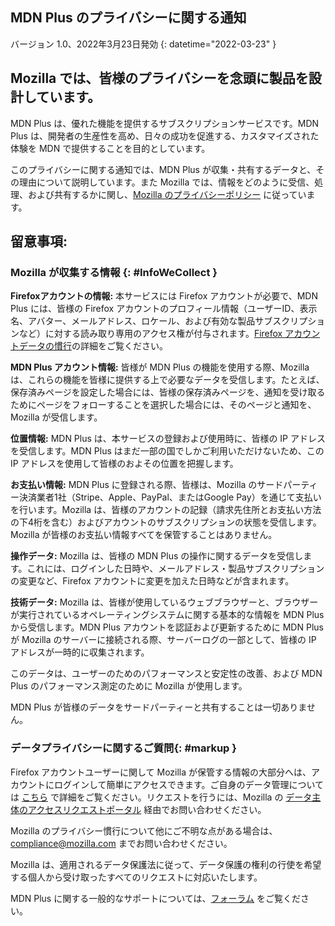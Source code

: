 ﻿## <span class="privacy-header-firefox">MDN Plus</span> <span class="privacy-header-policy">のプライバシーに関する通知</span>

バージョン 1.0、2022年3月23日発効
{: datetime="2022-03-23" }

## Mozilla では、皆様のプライバシーを念頭に製品を設計しています。

MDN Plus は、優れた機能を提供するサブスクリプションサービスです。MDN Plus は、開発者の生産性を高め、日々の成功を促進する、カスタマイズされた体験を MDN で提供することを目的としています。

このプライバシーに関する通知では、MDN Plus が収集・共有するデータと、その理由について説明しています。また Mozilla では、情報をどのように受信、処理、および共有するかに関し、[Mozilla のプライバシーポリシー](https://www.mozilla.org/privacy/) に従っています。

## 留意事項:

### Mozilla が収集する情報 {: #InfoWeCollect }

__Firefoxアカウントの情報:__ 本サービスには Firefox アカウントが必要で、MDN Plus には、皆様の Firefox アカウントのプロフィール情報（ユーザーID、表示名、アバター、メールアドレス、ロケール、および有効な製品サブスクリプションなど）に対する読み取り専用のアクセス権が付与されます。[Firefox アカウントデータの慣行](https://www.mozilla.org/privacy/firefox/#firefox-accounts-join-firefox)の詳細をご覧ください。

__MDN Plus アカウント情報:__ 皆様が MDN Plus の機能を使用する際、Mozilla は、これらの機能を皆様に提供する上で必要なデータを受信します。たとえば、保存済みページを設定した場合には、皆様の保存済みページを、通知を受け取るためにページをフォローすることを選択した場合には、そのページと通知を、Mozilla が受信します。

__位置情報:__ MDN Plus は、本サービスの登録および使用時に、皆様の IP アドレスを受信します。MDN Plus はまだ一部の国でしかご利用いただけないため、この IP アドレスを使用して皆様のおよその位置を把握します。

__お支払い情報:__ MDN Plus に登録される際、皆様は、Mozilla のサードパーティー決済業者1社（Stripe、Apple、PayPal、またはGoogle Pay）を通じて支払いを行います。Mozilla は、皆様のアカウントの記録（請求先住所とお支払い方法の下4桁を含む）およびアカウントのサブスクリプションの状態を受信します。Mozilla が皆様のお支払い情報すべてを保管することはありません。

__操作データ:__ Mozilla は、皆様の MDN Plus の操作に関するデータを受信します。これには、ログインした日時や、メールアドレス・製品サブスクリプションの変更など、Firefox アカウントに変更を加えた日時などが含まれます。

__技術データ:__ Mozilla は、皆様が使用しているウェブブラウザーと、ブラウザーが実行されているオペレーティングシステムに関する基本的な情報を MDN Plus から受信します。MDN Plus アカウントを認証および更新するために MDN Plus が Mozilla のサーバーに接続される際、サーバーログの一部として、皆様の IP アドレスが一時的に収集されます。

このデータは、ユーザーのためのパフォーマンスと安定性の改善、および MDN Plus のパフォーマンス測定のために Mozilla が使用します。

MDN Plus が皆様のデータをサードパーティーと共有することは一切ありません。

### データプライバシーに関するご質問{: #markup }

Firefox アカウントユーザーに関して Mozilla が保管する情報の大部分へは、アカウントにログインして簡単にアクセスできます。ご自身のデータ管理については [こちら](https://support.mozilla.org/products/privacy-and-security/user-control) で詳細をご覧ください。リクエストを行うには、Mozilla の [データ主体のアクセスリクエストポータル](https://privacyportal.onetrust.com/webform/1350748f-7139-405c-8188-22740b3b5587/4ba08202-2ede-4934-a89e-f0b0870f95f0) 経由でお問い合わせください。

Mozilla のプライバシー慣行について他にご不明な点がある場合は、compliance@mozilla.com までお問い合わせください。

Mozilla は、適用されるデータ保護法に従って、データ保護の権利の行使を希望する個人から受け取ったすべてのリクエストに対応いたします。

MDN Plus に関する一般的なサポートについては、[フォーラム](https://support.mozilla.org/) をご覧ください。
